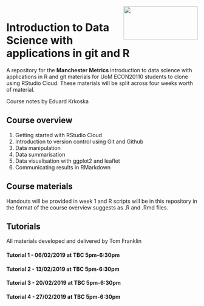 <img src="https://upload.wikimedia.org/wikipedia/commons/c/cf/Manchester_University_Logo_%282%29.png" align="right" width="195" height="87.5"/>

# Introduction to Data Science with applications in git and R 

A repository for the **Manchester Metrics** introduction to data science with applications in R and git materials for UoM ECON20110 students to clone using RStudio Cloud. These materials will be split across four weeks worth of material. 

Course notes by Eduard Krkoska 

## Course overview 

1. Getting started with RStudio Cloud
2. Introduction to version control using Git and Github
3. Data manipulation
4. Data summarisation 
5. Data visualisation with ggplot2 and leaflet
6. Communicating results in RMarkdown

## Course materials

Handouts will be provided in week 1 and R scripts will be in this repository in the format of the course overview suggests as .R and .Rmd files. 

## Tutorials 

All materials developed and delivered by Tom Franklin

#### Tutorial 1 - 06/02/2019 at TBC 5pm-6:30pm

#### Tutorial 2 - 13/02/2019 at TBC 5pm-6:30pm

#### Tutorial 3 - 20/02/2019 at TBC 5pm-6:30pm

#### Tutorial 4 - 27/02/2019 at TBC 5pm-6:30pm